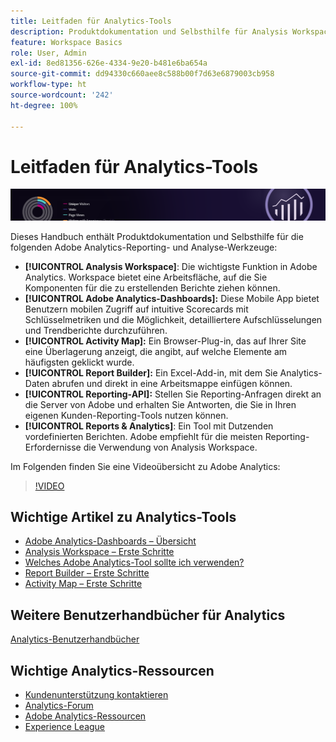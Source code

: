 ```yaml
---
title: Leitfaden für Analytics-Tools
description: Produktdokumentation und Selbsthilfe für Analysis Workspace, Adobe Analytics-Dashboards, Activity Map, Report Builder, Reporting-API und Reports & Analytics.
feature: Workspace Basics
role: User, Admin
exl-id: 8ed81356-626e-4334-9e20-b481e6ba654a
source-git-commit: dd94330c660aee8c588b00f7d63e6879003cb958
workflow-type: ht
source-wordcount: '242'
ht-degree: 100%

---
```


# Leitfaden für Analytics-Tools

![Banner](../../assets/doc_banner_analyze.png)

Dieses Handbuch enthält Produktdokumentation und Selbsthilfe für die folgenden Adobe Analytics-Reporting- und Analyse-Werkzeuge:

* **[!UICONTROL Analysis Workspace]**: Die wichtigste Funktion in Adobe Analytics. Workspace bietet eine Arbeitsfläche, auf die Sie Komponenten für die zu erstellenden Berichte ziehen können.
* **[!UICONTROL Adobe Analytics-Dashboards]:** Diese Mobile App bietet Benutzern mobilen Zugriff auf intuitive Scorecards mit Schlüsselmetriken und die Möglichkeit, detailliertere Aufschlüsselungen und Trendberichte durchzuführen.
* **[!UICONTROL Activity Map]:** Ein Browser-Plug-in, das auf Ihrer Site eine Überlagerung anzeigt, die angibt, auf welche Elemente am häufigsten geklickt wurde.
* **[!UICONTROL Report Builder]:** Ein Excel-Add-in, mit dem Sie Analytics-Daten abrufen und direkt in eine Arbeitsmappe einfügen können.
* **[!UICONTROL Reporting-API]:** Stellen Sie Reporting-Anfragen direkt an die Server von Adobe und erhalten Sie Antworten, die Sie in Ihren eigenen Kunden-Reporting-Tools nutzen können.
* **[!UICONTROL Reports &amp; Analytics]**: Ein Tool mit Dutzenden vordefinierten Berichten. Adobe empfiehlt für die meisten Reporting-Erfordernisse die Verwendung von Analysis Workspace.

Im Folgenden finden Sie eine Videoübersicht zu Adobe Analytics:

>[!VIDEO](https://video.tv.adobe.com/v/27429/?quality=12)

## Wichtige Artikel zu Analytics-Tools

* [Adobe Analytics-Dashboards – Übersicht](/help/analyze/mobile-app/home.md)
* [Analysis Workspace – Erste Schritte](analysis-workspace/home.md)
* [Welches Adobe Analytics-Tool sollte ich verwenden?](/help/admin/c-analytics-product-comparison/which-analytics-tool.md)
* [Report Builder – Erste Schritte](report-builder/home.md)
* [Activity Map – Erste Schritte](activity-map/activity-map.md)

## Weitere Benutzerhandbücher für Analytics

[Analytics-Benutzerhandbücher](https://experienceleague.adobe.com/docs/analytics.html?lang=de)

## Wichtige Analytics-Ressourcen

* [Kundenunterstützung kontaktieren](https://experienceleague.adobe.com/?support-solution=Analytics&amp;lang=de#support)
* [Analytics-Forum](https://forums.adobe.com/community/experience-cloud/analytics-cloud/analytics)
* [Adobe Analytics-Ressourcen](https://experienceleaguecommunities.adobe.com/t5/adobe-analytics-discussions/adobe-analytics-resources/m-p/276666?profile.language=de)
* [Experience League](https://experienceleague.adobe.com/?lang=de#home)
